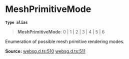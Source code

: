 # MeshPrimitiveMode

**`Type alias`**

> **MeshPrimitiveMode**: 0 \| 1 \| 2 \| 3 \| 4 \| 5 \| 6

Enumeration of possible mesh primitive rendering modes.

**Source:** [websg.d.ts:510](https://github.com/thirdroom/thirdroom/blob/4c397b03/packages/websg-types/types/websg.d.ts#L510) [websg.d.ts:511](https://github.com/thirdroom/thirdroom/blob/4c397b03/packages/websg-types/types/websg.d.ts#L511)
